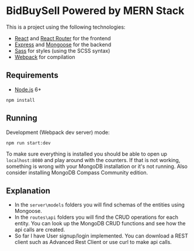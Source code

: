# BidBuySell Powered by MERN Stack

This is a project using the following technologies:
- [React](https://facebook.github.io/react/) and [React Router](https://reacttraining.com/react-router/) for the frontend
- [Express](http://expressjs.com/) and [Mongoose](http://mongoosejs.com/) for the backend
- [Sass](http://sass-lang.com/) for styles (using the SCSS syntax)
- [Webpack](https://webpack.github.io/) for compilation


## Requirements

- [Node.js](https://nodejs.org/en/) 6+

```shell
npm install
```


## Running
Development (Webpack dev server) mode:

```shell
npm run start:dev
```

To make sure everything is installed you should be able to open up `localhost:8080` and play around with the counters. If that is not working, something is wrong with your MongoDB installation or it's not running. Also consider installing MongoDB Compass Community edition. 

## Explanation
- In the `server\models` folders you will find schemas of the entities using Mongoose. 
- In the `routes\api` folders you will find the CRUD operations for each entity. You can look up the MongoDB CRUD functions and see how the api calls are created.
- So far I have User signup/login implemented. You can download a REST client such as Advanced Rest Client or use curl to make api calls. 
